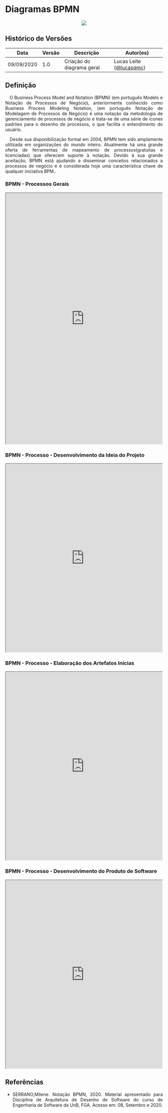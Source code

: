 # Diagramas BPMN

<div style="display: flex; justify-content: center; align-items:center;">
    <img src="https://unbarqdsw.github.io/2020.1_G11_SYA/assets/diagramas/icon.png">
</div>

## Histórico de Versões

| Data | Versão | Descrição | Autor(es) |
| ---- | ------ | --------- | --------- |
| 09/09/2020 | 1.0 | Criação do diagrama geral | Lucas Leite ([@lucasqmc](https://github.com/lucasqmc)) |


## **Definição**

<p align="justify">&emsp;O Business Process Model and Notation (BPMN) (em português Modelo e Notação de Processos de Negócio), anteriormente conhecido como Business Process Modeling Notation, (em português Notação de Modelagem de Processos de Negócio) é uma notação da metodologia de gerenciamento de processos de negócio e trata-se de uma série de ícones padrões para o desenho de processos, o que facilita o entendimento do usuário.</p>

<p align="justify">&emsp;Desde sua disponibilização formal em 2004, BPMN tem sido amplamente utilizada em organizações do mundo inteiro. Atualmente há uma grande oferta de ferramentas de mapeamento de processos(gratuitas e licenciadas) que oferecem suporte à notação. Devido à sua grande aceitação, BPMN está ajudando a disseminar conceitos relacionados a processos de negócio e é considerada hoje uma característica chave de qualquer iniciativa BPM..</p>

### **BPMN - Processos Gerais**
<div style="display: flex; justify-content: center; align-items:center;">
<iframe src="https://unbarqdsw.github.io/2020.1_G11_SYA/assets/diagramas/bpmn-geral.svg" width="1500" height="800"></iframe>
</div>

### **BPMN - Processo - Desenvolvimento da Ideia do Projeto**
<div style="display: flex; justify-content: center; align-items:center;">
<iframe src="https://unbarqdsw.github.io/2020.1_G11_SYA/assets/diagramas/bpmn-desenvolvimento-ideia.svg" width="1500" height="600"></iframe>
</div>

### **BPMN - Processo - Elaboração dos Artefatos Inicias**
<div style="display: flex; justify-content: center; align-items:center;">
<iframe src="https://unbarqdsw.github.io/2020.1_G11_SYA/assets/diagramas/bpmn-artefatos.svg" width="1500" height="600"></iframe>
</div>

### **BPMN - Processo - Desenvolvimento do Produto de Software**
<div style="display: flex; justify-content: center; align-items:center;">
<iframe src="https://unbarqdsw.github.io/2020.1_G11_SYA/assets/diagramas/bpmn-desenvolvimento-produto.svg" width="1900" height="600"></iframe>
</div>

## Referências
 * <p align="justify">SERRANO,Milene. Notação BPMN, 2020. Material apresentado para Disciplina de Arquitetura de Desenho de Software do curso de Engenharia de Software da UnB, FGA. Acesso em: 08, Setembro e 2020.
</p>
